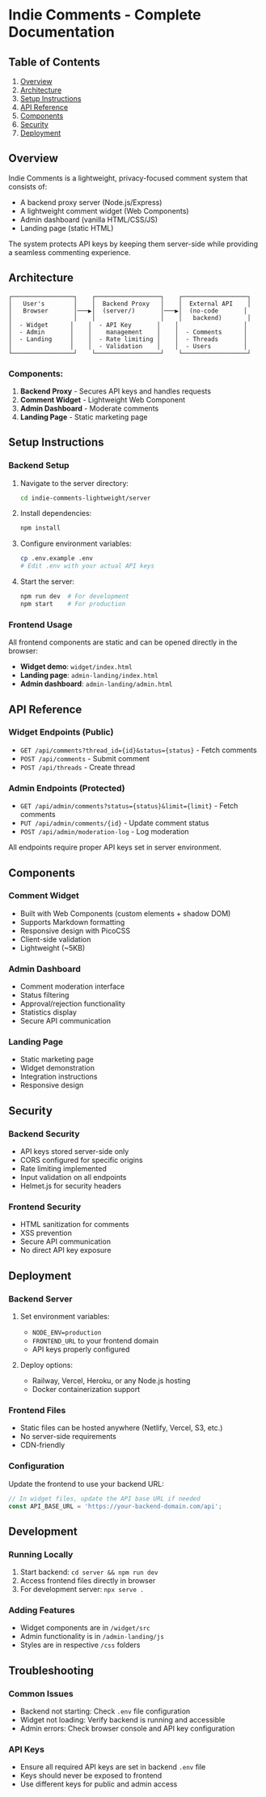 # Indie Comments - Complete Documentation

## Table of Contents
1. [Overview](#overview)
2. [Architecture](#architecture)
3. [Setup Instructions](#setup-instructions)
4. [API Reference](#api-reference)
5. [Components](#components)
6. [Security](#security)
7. [Deployment](#deployment)

## Overview
Indie Comments is a lightweight, privacy-focused comment system that consists of:
- A backend proxy server (Node.js/Express)
- A lightweight comment widget (Web Components)
- Admin dashboard (vanilla HTML/CSS/JS)
- Landing page (static HTML)

The system protects API keys by keeping them server-side while providing a seamless commenting experience.

## Architecture
```
┌─────────────────┐    ┌──────────────────┐    ┌──────────────────┐
│   User's        │    │  Backend Proxy   │    │  External API    │
│   Browser       │───▶│  (server/)       │───▶│  (no-code       │
│                 │    │                  │    │   backend)       │
│  - Widget      │    │  - API Key       │    │                  │
│  - Admin       │    │    management    │    │  - Comments      │
│  - Landing     │    │  - Rate limiting │    │  - Threads       │
│                │    │  - Validation    │    │  - Users         │
└─────────────────┘    └──────────────────┘    └──────────────────┘
```

### Components:
1. **Backend Proxy** - Secures API keys and handles requests
2. **Comment Widget** - Lightweight Web Component
3. **Admin Dashboard** - Moderate comments
4. **Landing Page** - Static marketing page

## Setup Instructions

### Backend Setup
1. Navigate to the server directory:
   ```bash
   cd indie-comments-lightweight/server
   ```

2. Install dependencies:
   ```bash
   npm install
   ```

3. Configure environment variables:
   ```bash
   cp .env.example .env
   # Edit .env with your actual API keys
   ```

4. Start the server:
   ```bash
   npm run dev  # For development
   npm start    # For production
   ```

### Frontend Usage
All frontend components are static and can be opened directly in the browser:
- **Widget demo**: `widget/index.html`
- **Landing page**: `admin-landing/index.html` 
- **Admin dashboard**: `admin-landing/admin.html`

## API Reference

### Widget Endpoints (Public)
- `GET /api/comments?thread_id={id}&status={status}` - Fetch comments
- `POST /api/comments` - Submit comment
- `POST /api/threads` - Create thread

### Admin Endpoints (Protected)
- `GET /api/admin/comments?status={status}&limit={limit}` - Fetch comments
- `PUT /api/admin/comments/{id}` - Update comment status
- `POST /api/admin/moderation-log` - Log moderation

All endpoints require proper API keys set in server environment.

## Components

### Comment Widget
- Built with Web Components (custom elements + shadow DOM)
- Supports Markdown formatting
- Responsive design with PicoCSS
- Client-side validation
- Lightweight (~5KB)

### Admin Dashboard
- Comment moderation interface
- Status filtering
- Approval/rejection functionality
- Statistics display
- Secure API communication

### Landing Page
- Static marketing page
- Widget demonstration
- Integration instructions
- Responsive design

## Security

### Backend Security
- API keys stored server-side only
- CORS configured for specific origins
- Rate limiting implemented
- Input validation on all endpoints
- Helmet.js for security headers

### Frontend Security
- HTML sanitization for comments
- XSS prevention
- Secure API communication
- No direct API key exposure

## Deployment

### Backend Server
1. Set environment variables:
   - `NODE_ENV=production`
   - `FRONTEND_URL` to your frontend domain
   - API keys properly configured

2. Deploy options:
   - Railway, Vercel, Heroku, or any Node.js hosting
   - Docker containerization support

### Frontend Files
- Static files can be hosted anywhere (Netlify, Vercel, S3, etc.)
- No server-side requirements
- CDN-friendly

### Configuration
Update the frontend to use your backend URL:
```javascript
// In widget files, update the API base URL if needed
const API_BASE_URL = 'https://your-backend-domain.com/api';
```

## Development

### Running Locally
1. Start backend: `cd server && npm run dev`
2. Access frontend files directly in browser
3. For development server: `npx serve .`

### Adding Features
- Widget components are in `/widget/src`
- Admin functionality is in `/admin-landing/js`
- Styles are in respective `/css` folders

## Troubleshooting

### Common Issues
- Backend not starting: Check `.env` file configuration
- Widget not loading: Verify backend is running and accessible
- Admin errors: Check browser console and API key configuration

### API Keys
- Ensure all required API keys are set in backend `.env` file
- Keys should never be exposed to frontend
- Use different keys for public and admin access